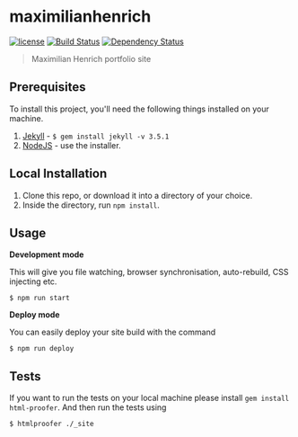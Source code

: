 # maximilianhenrich

[![license][license-image]][license-url] [![Build Status][travis-image]][travis-url] [![Dependency Status][dependencyci-image]][dependencyci-url]

> Maximilian Henrich portfolio site

## Prerequisites

To install this project, you'll need the following things installed on your machine.

1. [Jekyll](http://jekyllrb.com/) - `$ gem install jekyll -v 3.5.1`
2. [NodeJS](http://nodejs.org) - use the installer.

## Local Installation

1. Clone this repo, or download it into a directory of your choice.
2. Inside the directory, run `npm install`.

## Usage

**Development mode**

This will give you file watching, browser synchronisation, auto-rebuild, CSS injecting etc.

```shell
$ npm run start
```

**Deploy mode**

You can easily deploy your site build with the command
```shell
$ npm run deploy
```

## Tests

If you want to run the tests on your local machine please install `gem install html-proofer`. And then run the tests using
```shell
$ htmlproofer ./_site
```

[license-image]: https://img.shields.io/badge/license-ISC-blue.svg
[license-url]: https://github.com/mojitane/maximilianhenrich/blob/master/LICENSE
[travis-image]: https://travis-ci.org/mojitane/maximilianhenrich.svg?branch=master
[travis-url]: https://travis-ci.org/mojitane/maximilianhenrich
[dependencyci-image]: https://dependencyci.com/github/mojitane/maximilianhenrich/badge
[dependencyci-url]: https://dependencyci.com/github/mojitane/maximilianhenrich
